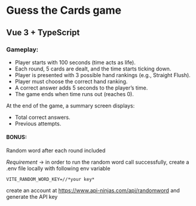 # Guess the Cards game

## Vue 3 + TypeScript

### Gameplay:
* Player starts with 100 seconds (time acts as life).
* Each round, 5 cards are dealt, and the time starts ticking down.
* Player is presented with 3 possible hand rankings (e.g., Straight Flush).
* Player must choose the correct hand ranking.
* A correct answer adds 5 seconds to the playerʼs time.
* The game ends when time runs out (reaches 0).
  
At the end of the game, a summary screen displays:

* Total correct answers.
* Previous attempts.

#### BONUS:
Random word after each round included

*Requirement* -> in order to run the random word call successfully, create a .env file locally with following env variable
```
VITE_RANDOM_WORD_KEY=//*your key*
```
create an account at https://www.api-ninjas.com/api/randomword and generate the API key

